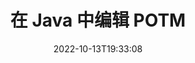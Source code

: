 ---
############################# Static ############################
layout: "auto-gen-editor"
date: 2022-10-13T19:33:08
draft: false
otherformats: doc docx docm dotx xls xlsx xlsm ppt pptx pptm mobi epub html mhtml txt xml csv rtf odt msg

############################# Head ############################
head_title: "POTM 编辑器 - 在 Java 中编辑 POTM"
head_description: "如何使用几行代码在 Java 中编辑 POTM？使用 GroupDocs 文档处理 API 编辑、更新和保存 30 多种文件格式。"

############################# Header ############################
title: "在 Java 中编辑 POTM"
description: "使用用于 Java API 的服务器端 GroupDocs.Editor 进行有效且强大的 POTM 编辑，无需使用 Microsoft 或 Open Office 等任何软件。"
bg_image: "https://cms.admin.containerize.com/templates/aspose/App_Themes/V3/images/bg/header1.png"
bg_overlay: false
button:
    enable: true
    icon: "fas fa-arrow-down"
    label: "下载免费试用版"
    link: "https://downloads.groupdocs.com/editor/java"

############################# SubMenu ############################
submenu:
    enable: true

    left:
        img_alt: "GroupDocs.Editor for Java"
        image: "https://cms.admin.containerize.com/templates/groupdocs/images/product-logos/90x90-noborder/groupdocs-editor-java.png"
        product: "GroupDocs.Editor"
        platform: "Java"

    middle:
        button:

            # button loop
            - link: "https://apireference.groupdocs.com/editor/java"
              text: "API 参考"

            # button loop
            - link: "https://github.com/groupdocs-editor"
              text: "代码示例"

            # button loop
            - link: "https://products.groupdocs.app/editor/family"
              text: "现场演示"

            # button loop
            - link: "https://purchase.groupdocs.com/pricing/editor/java"
              text: "价钱"

    right:
        link_download: "https://downloads.groupdocs.com/editor"
        link_learn: "https://docs.groupdocs.com/editor/java"
        link_buy: "https://purchase.groupdocs.com"

############################# About ############################
about:
    enable: true
    title: "关于 GroupDocs.Editor for Java API"
    content: |
        [GroupDocs.Editor for Java](/zh/editor/java/) API 是编辑 Microsoft Word、Excel、PowerPoint、Open Office 文档和演示文稿的正确选择。 GroupDocs.Editor 是一个独立的 API，适用于需要高性能的服务器端和后端系统。它不依赖于任何软件，如 Microsoft 或 Open Office。

############################# Steps ############################
steps:
    enable: true
    title_left: "在 Java 中编辑 POTM 的步骤"
    content_left: |
        [GroupDocs.Editor for Java](/zh/editor/java/) 为开发人员提供了一种使用几行代码编辑 POTM 文件的简单直接的方法。
        * 使用强制文件路径或字节流和可选的 `PresentationLoadOptions` 类创建 `Editor` 类的实例并加载 POTM 文件
        * 为 POTM 文件格式创建和设置 `PresentationEditOptions` 类实例
        * 调用 `Editor.Edit()` 方法并获得 HTML 格式的 POTM 文档，该文档可以使用任何所见即所得的编辑器轻松编辑。
        * 调用 `Editor.Save()` 方法并使用 `PresentationSaveOptions` 类保存编辑的 POTM 文件

        
    title_right: "系统要求"
    content_right: |
        使用 GroupDocs.Editor for Java API 进行基本文档编辑可以通过几个简单的步骤来完成。所有主要平台和操作系统都支持我们的 API。在执行以下代码之前，请确保您的系统上安装了以下先决条件。

        * 操作系统：Microsoft Windows、Linux、MacOS
        * 开发环境：NetBeans, IntelliJ IDEA, Eclipse
        * 构架: Java 7 (1.7) and above
        * 获取从 [Maven](https://repository.groupdocs.com/editor/) 下载的最新版本 GroupDocs.Editor for Java
        
    code: |        
        ```java
        // Load the POTM file into Editor with the optional PresentationLoadOptions
        Editor editor = new Editor("source.potm", new PresentationLoadOptions());

        // Create and adjust the edit options
        PresentationEditOptions editOptions = new PresentationEditOptions();
        editOptions.setSlideNumber(1);//select a slide to edit

        // Open input POTM document for edit — obtain an intermediate document, that can be edited
        EditableDocument beforeEdit = editor.edit(editOptions);

        // Grab POTM document content and associated resources from editable document
        string content = beforeEdit.getEmbeddedHtml();

        // Send the content to WYSIWYG-editor, edit it there, and send edited content back to the server-side
        // This step simulates a such operation
        string updatedContent = content.replace("Title", "Edited Title");

        // Grab edited content and resources from WYSIWYG-editor and create a new EditableDocument instance from it
        EditableDocument afterEdit = EditableDocument.fromMarkup(updatedContent, null);

        // Create a save options and select a desired output format
        PresentationSaveOptions saveOptions = new PresentationSaveOptions(PresentationFormats.Potm);

        // Save edited POTM document to the file
        editor.save(afterEdit, "edited.potm", saveOptions);
        ```
        
############################# Demos ############################
demos:
    enable: true
    title: "POTM 编辑器现场演示"
    content: |
        立即访问 [GroupDocs.Editor 现场演示](https://products.groupdocs.app/editor/family) 网站编辑 POTM。
        现场演示有以下好处
        
############################# More Formats ############################
more_formats:
    enable: true
    title: "其他支持的编辑器"
    content: |
        您还可以编辑其他文件格式。请参阅下面的完整列表。


############################# Back to top ###############################
back_to_top:
    enable: true
---